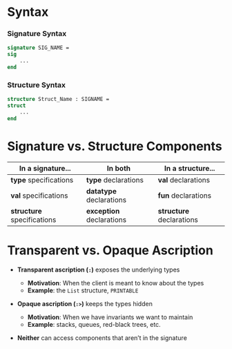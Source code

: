 # Syntax
### Signature Syntax 
```sml
signature SIG_NAME =
sig
	...
end
```
### Structure Syntax
```sml
structure Struct_Name : SIGNAME = 
struct
	...
end
```

# Signature vs. Structure Components

| In a **signature**...        | In both                    | In a **structure**...      |
| ---------------------------- | -------------------------- | -------------------------- |
| **type** specifications      | **type** declarations      | **val** declarations       |
| **val** specifications       | **datatype** declarations  | **fun** declarations       |
| **structure** specifications | **exception** declarations | **structure** declarations |
#  Transparent vs. Opaque Ascription

- **Transparent ascription (`:`)** exposes the underlying types  
    - **Motivation**: When the client is meant to know about the types  
    - **Example**: the `List` structure, `PRINTABLE`  

- **Opaque ascription (`:>`)** keeps the types hidden  
    - **Motivation**: When we have invariants we want to maintain  
    - **Example**: stacks, queues, red-black trees, etc.  

- **Neither** can access components that aren’t in the signature  